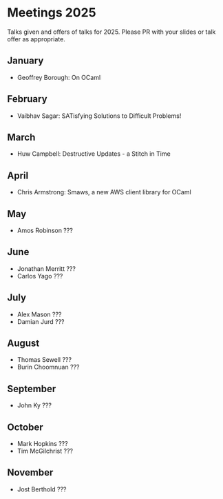 # Meetings 2025

Talks given and offers of talks for 2025. Please PR with your slides or talk offer as appropriate.

## January
- Geoffrey Borough: On OCaml

## February
- Vaibhav Sagar: SATisfying Solutions to Difficult Problems!

## March
 - Huw Campbell: Destructive Updates - a Stitch in Time
   
## April
 - Chris Armstrong: Smaws, a new AWS client library for OCaml

## May
 - Amos Robinson ???

## June
 - Jonathan Merritt ???
 - Carlos Yago ???

## July
 - Alex Mason ???
 - Damian Jurd ???

## August
 - Thomas Sewell ???
 - Burin Choomnuan ???
   
## September
 - John Ky ???

## October
 - Mark Hopkins ???
 - Tim McGilchrist ???

## November
 - Jost Berthold ???
